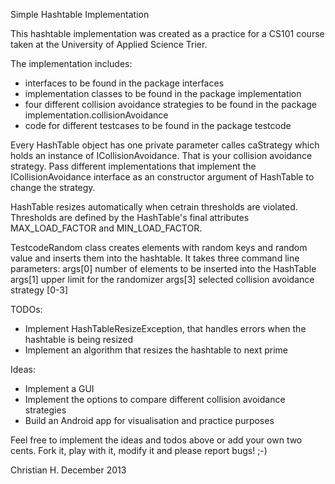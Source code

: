 Simple Hashtable Implementation

This hashtable implementation was created as a practice for a CS101 course taken at the University of Applied Science Trier.

The implementation includes:
- interfaces to be found in the package interfaces
- implementation classes to be found in the package implementation
- four different collision avoidance strategies to be found in the package implementation.collisionAvoidance
- code for different testcases to be found in the package testcode

Every HashTable object has one private parameter calles caStrategy which holds an instance of ICollisionAvoidance. That is your collision avoidance strategy. Pass different implementations that implement the ICollisionAvoidance interface as an constructor argument of HashTable to change the strategy.

HashTable resizes automatically when cetrain thresholds are violated. Thresholds are defined by the HashTable's final attributes MAX_LOAD_FACTOR and MIN_LOAD_FACTOR.

TestcodeRandom class creates elements with random keys and random value and inserts them into the hashtable. It takes three command line parameters:
args[0] number of elements to be inserted into the HashTable
args[1] upper limit for the randomizer
args[3] selected collision avoidance strategy [0-3]

TODOs:
- Implement HashTableResizeException, that handles errors when the hashtable is being resized
- Implement an algorithm that resizes the hashtable to next prime

Ideas:
- Implement a GUI
- Implement the options to compare different collision avoidance strategies
- Build an Android app for visualisation and practice purposes

Feel free to implement the ideas and todos above or add your own two cents. 
Fork it, play with it, modify it and please report bugs! ;-)

Christian H.
December 2013